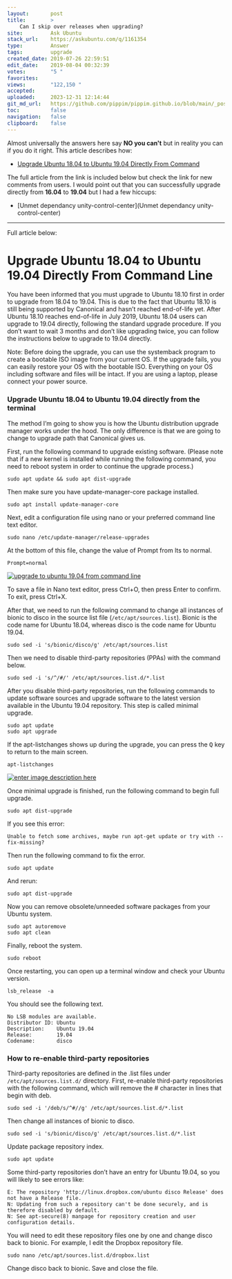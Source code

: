```yaml
---
layout:       post
title:        >
    Can I skip over releases when upgrading?
site:         Ask Ubuntu
stack_url:    https://askubuntu.com/q/1161354
type:         Answer
tags:         upgrade
created_date: 2019-07-26 22:59:51
edit_date:    2019-08-04 00:32:39
votes:        "5 "
favorites:    
views:        "122,150 "
accepted:     
uploaded:     2023-12-31 12:14:44
git_md_url:   https://github.com/pippim/pippim.github.io/blob/main/_posts/2019/2019-07-26-Can-I-skip-over-releases-when-upgrading_.md
toc:          false
navigation:   false
clipboard:    false
---
```


Almost universally the answers here say **NO you can't** but in reality you can if you do it right. This article describes how:

- [Upgrade Ubuntu 18.04 to Ubuntu 19.04 Directly From Command](https://www.linuxbabe.com/ubuntu/upgrade-ubuntu-18-04-to-ubuntu-19-04-directly-from-command-line)

The full article from the link is included below but check the link for new comments from users. I would point out that you can successfully upgrade directly from **16.04** to **19.04** but I had a few hiccups:

- [Unmet dependancy unity-control-center](Unmet dependancy unity-control-center)


----------
Full article below:

# Upgrade Ubuntu 18.04 to Ubuntu 19.04 Directly From Command Line

You have been informed that you must upgrade to Ubuntu 18.10 first in order to upgrade from 18.04 to 19.04. This is due to the fact that Ubuntu 18.10 is still being supported by Canonical and hasn’t reached end-of-life yet. After Ubuntu 18.10 reaches end-of-life in July 2019, Ubuntu 18.04 users can upgrade to 19.04 directly, following the standard upgrade procedure. If you don’t want to wait 3 months and don’t like upgrading twice, you can follow the instructions below to upgrade to 19.04 directly.

Note:  Before doing the upgrade, you can use the systemback program to create a bootable ISO image from your current OS. If the upgrade fails, you can easily restore your OS with the bootable ISO. Everything on your OS including software and files will be intact.  If you are using a laptop, please connect your power source.

### Upgrade Ubuntu 18.04 to Ubuntu 19.04 directly from the terminal

The method I’m going to show you is how the Ubuntu distribution upgrade manager works under the hood. The only difference is that we are going to change to upgrade path that Canonical gives us.

First, run the following command to upgrade existing software. (Please note that if a new kernel is installed while running the following command, you need to reboot system in order to continue the upgrade process.)

``` 
sudo apt update && sudo apt dist-upgrade
```

Then make sure you have update-manager-core package installed.

``` 
sudo apt install update-manager-core
```

Next, edit a configuration file using nano or your preferred command line text editor.

``` 
sudo nano /etc/update-manager/release-upgrades
```

At the bottom of this file, change the value of Prompt from lts to normal.

``` 
Prompt=normal
```

[![upgrade to ubuntu 19.04 from command line][1]][1]

To save a file in Nano text editor, press Ctrl+O, then press Enter to confirm. To exit, press Ctrl+X.

After that, we need to run the following command to change all instances of bionic to disco in the source list file (`/etc/apt/sources.list`). Bionic is the code name for Ubuntu 18.04, whereas disco is the code name for Ubuntu 19.04.

``` 
sudo sed -i 's/bionic/disco/g' /etc/apt/sources.list
```

Then we need to disable third-party repositories (PPAs) with the command below.

``` 
sudo sed -i 's/^/#/' /etc/apt/sources.list.d/*.list
```

After you disable third-party repositories, run the following commands to update software sources and upgrade software to the latest version available in the Ubuntu 19.04 repository. This step is called minimal upgrade.

``` 
sudo apt update  
sudo apt upgrade  
```

If the apt-listchanges shows up during the upgrade, you can press the <kbd>Q</kbd> key to return to the main screen.

``` 
apt-listchanges  
```

[![enter image description here][2]][2]

Once minimal upgrade is finished, run the following command to begin full upgrade.

``` 
sudo apt dist-upgrade
```

If you see this error:

``` 
Unable to fetch some archives, maybe run apt-get update or try with --fix-missing?
```

Then run the following command to fix the error.

``` 
sudo apt update
```

And rerun:

``` 
sudo apt dist-upgrade
```

Now you can remove obsolete/unneeded software packages from your Ubuntu system.

``` 
sudo apt autoremove  
sudo apt clean  
```

Finally, reboot the system.

``` 
sudo reboot  
```

Once restarting, you can open up a terminal window and check your Ubuntu version.

``` 
lsb_release  -a
```

You should see the following text.

``` 
No LSB modules are available.
Distributor ID: Ubuntu
Description:    Ubuntu 19.04
Release:        19.04
Codename:       disco
```

### How to re-enable third-party repositories

Third-party repositories are defined in the .list files under `/etc/apt/sources.list.d/` directory. First, re-enable third-party repositories with the following command, which will remove the # character in lines that begin with deb.

``` 
sudo sed -i '/deb/s/^#//g' /etc/apt/sources.list.d/*.list
```

Then change all instances of bionic to disco.

``` 
sudo sed -i 's/bionic/disco/g' /etc/apt/sources.list.d/*.list
```

Update package repository index.

``` 
sudo apt update
```

Some third-party repositories don’t have an entry for Ubuntu 19.04, so you will likely to see errors like:

``` 
E: The repository 'http://linux.dropbox.com/ubuntu disco Release' does not have a Release file.
N: Updating from such a repository can't be done securely, and is therefore disabled by default.
N: See apt-secure(8) manpage for repository creation and user configuration details.
```

You will need to edit these repository files one by one and change disco back to bionic. For example, I edit the Dropbox repository file.

``` 
sudo nano /etc/apt/sources.list.d/dropbox.list
```

Change disco back to bionic. Save and close the file.


  [1]: https://i.stack.imgur.com/PnCid.png
  [2]: https://i.stack.imgur.com/9Lzou.png
